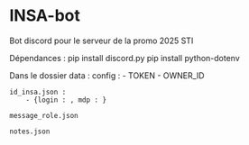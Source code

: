 # INSA-bot
Bot discord pour le serveur de la promo 2025 STI


Dépendances :
pip install discord.py
pip install python-dotenv


Dans le dossier data :
    config :
        - TOKEN
        - OWNER_ID

    id_insa.json :
        - {login : , mdp : }

    message_role.json 

    notes.json